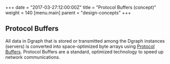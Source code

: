 +++
date = "2017-03-27:12:00:00Z"
title = "Protocol Buffers (concept)"
weight = 140
[menu.main]
    parent = "design-concepts"
+++
## Protocol Buffers
All data in Dgraph that is stored or transmitted among the Dgraph instances (servers) is converted into space-optimized byte arrays using [Protocol Buffers](https://developers.google.com/protocol-buffers/). Protocol Buffers are a standard, optimized technology to speed up network communications.
